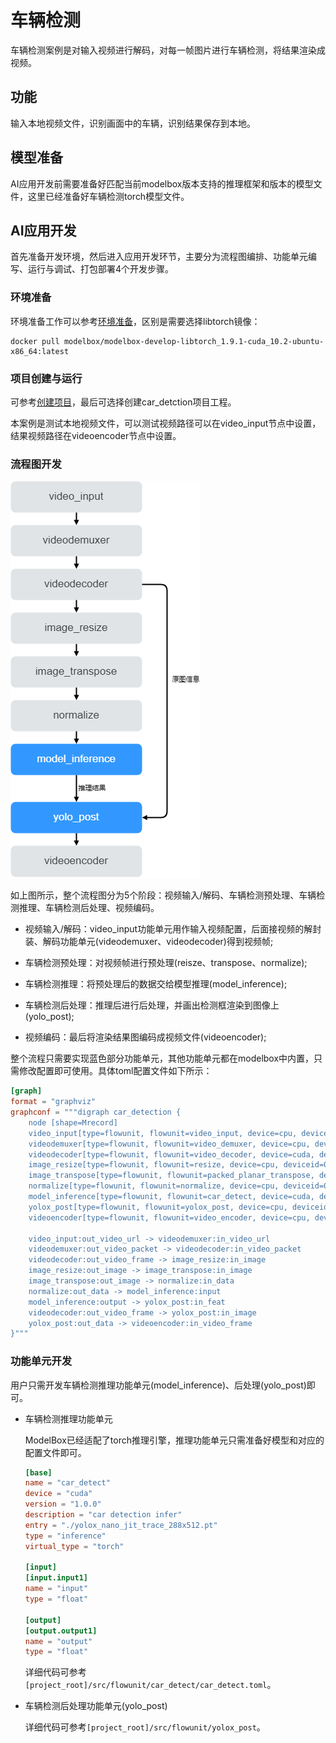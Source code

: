 # 车辆检测

车辆检测案例是对输入视频进行解码，对每一帧图片进行车辆检测，将结果渲染成视频。

## 功能

输入本地视频文件，识别画面中的车辆，识别结果保存到本地。

## 模型准备

AI应用开发前需要准备好匹配当前modelbox版本支持的推理框架和版本的模型文件，这里已经准备好车辆检测torch模型文件。

## AI应用开发

首先准备开发环境，然后进入应用开发环节，主要分为流程图编排、功能单元编写、运行与调试、打包部署4个开发步骤。

### 环境准备

环境准备工作可以参考[环境准备](./hello-world.md###环境准备)，区别是需要选择libtorch镜像：

```shell
docker pull modelbox/modelbox-develop-libtorch_1.9.1-cuda_10.2-ubuntu-x86_64:latest
```

### 项目创建与运行

可参考[创建项目](./hello-world.md#项目创建与运行)，最后可选择创建car_detction项目工程。

本案例是测试本地视频文件，可以测试视频路径可以在video_input节点中设置，结果视频路径在videoencoder节点中设置。

### 流程图开发

![car_detection_flow](../../assets/images/figure/first-app/car_detection_flow.png)

如上图所示，整个流程图分为5个阶段：视频输入/解码、车辆检测预处理、车辆检测推理、车辆检测后处理、视频编码。

- 视频输入/解码：video_input功能单元用作输入视频配置，后面接视频的解封装、解码功能单元(videodemuxer、videodecoder)得到视频帧;

- 车辆检测预处理：对视频帧进行预处理(reisze、transpose、normalize);

- 车辆检测推理：将预处理后的数据交给模型推理(model_inference);

- 车辆检测后处理：推理后进行后处理，并画出检测框渲染到图像上(yolo_post);

- 视频编码：最后将渲染结果图编码成视频文件(videoencoder);

整个流程只需要实现蓝色部分功能单元，其他功能单元都在modelbox中内置，只需修改配置即可使用。具体toml配置文件如下所示：

```toml
[graph]
format = "graphviz"
graphconf = """digraph car_detection {
    node [shape=Mrecord]
    video_input[type=flowunit, flowunit=video_input, device=cpu, deviceid=0, source_url="/opt/modelbox/demo/video/car_test_video.mp4"]
    videodemuxer[type=flowunit, flowunit=video_demuxer, device=cpu, deviceid=0]
    videodecoder[type=flowunit, flowunit=video_decoder, device=cuda, deviceid=0, pix_fmt=bgr]
    image_resize[type=flowunit, flowunit=resize, device=cpu, deviceid=0, image_width=512, image_height=288]
    image_transpose[type=flowunit, flowunit=packed_planar_transpose, device=cpu, deviceid=0]
    normalize[type=flowunit, flowunit=normalize, device=cpu, deviceid=0, standard_deviation_inverse="1,1,1"]
    model_inference[type=flowunit, flowunit=car_detect, device=cuda, deviceid=0, batch_size=1]
    yolox_post[type=flowunit, flowunit=yolox_post, device=cpu, deviceid=0]
    videoencoder[type=flowunit, flowunit=video_encoder, device=cpu, deviceid=0, encoder=mpeg4, format=mp4, default_dest_url="/tmp/car_detection_result.mp4"]

    video_input:out_video_url -> videodemuxer:in_video_url
    videodemuxer:out_video_packet -> videodecoder:in_video_packet
    videodecoder:out_video_frame -> image_resize:in_image
    image_resize:out_image -> image_transpose:in_image
    image_transpose:out_image -> normalize:in_data
    normalize:out_data -> model_inference:input
    model_inference:output -> yolox_post:in_feat
    videodecoder:out_video_frame -> yolox_post:in_image
    yolox_post:out_data -> videoencoder:in_video_frame
}"""
```

### 功能单元开发

用户只需开发车辆检测推理功能单元(model_inference)、后处理(yolo_post)即可。

- 车辆检测推理功能单元

  ModelBox已经适配了torch推理引擎，推理功能单元只需准备好模型和对应的配置文件即可。

  ```toml
  [base]
  name = "car_detect"
  device = "cuda"
  version = "1.0.0"
  description = "car detection infer"
  entry = "./yolox_nano_jit_trace_288x512.pt"
  type = "inference"
  virtual_type = "torch"
  
  [input]
  [input.input1]
  name = "input"
  type = "float"
  
  [output]
  [output.output1]
  name = "output"
  type = "float"
  ```

  详细代码可参考`[project_root]/src/flowunit/car_detect/car_detect.toml`。

- 车辆检测后处理功能单元(yolo_post)

  详细代码可参考`[project_root]/src/flowunit/yolox_post`。

